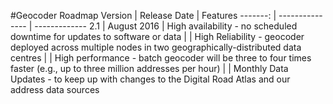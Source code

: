 #Geocoder Roadmap
Version | Release Date | Features
-------: | --------------- | -------------
2.1 | August 2016 | High availability - no scheduled downtime for updates to software or data
 | | High Reliability - geocoder deployed across multiple nodes in two geographically-distributed data centres
 | | High performance - batch geocoder will be three to four times faster (e.g., up to three million addresses per hour)
 | | Monthly Data Updates - to keep up with changes to the Digital Road Atlas and our address data sources
